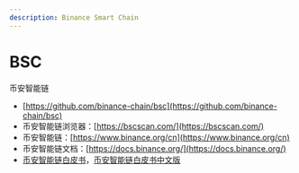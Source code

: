 ```yaml
---
description: Binance Smart Chain
---
```


# BSC

币安智能链

* [https://github.com/binance-chain/bsc](https://github.com/binance-chain/bsc)
* 币安智能链浏览器：[https://bscscan.com/](https://bscscan.com/)
* 币安智能链：[https://www.binance.org/cn](https://www.binance.org/cn)
* 币安智能链文档：[https://docs.binance.org/](https://docs.binance.org/)
* [币安智能链白皮书](https://dex-bin.bnbstatic.com/static/Whitepaper_%20Binance%20Smart%20Chain.pdf)，[币安智能链白皮书中文版](https://github.com/binance-chain/whitepaper/blob/master/%E5%B8%81%E5%AE%89%E6%99%BA%E8%83%BD%E9%93%BE.md)

